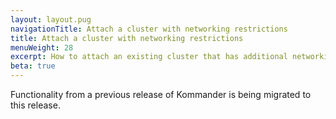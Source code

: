 ```yaml
---
layout: layout.pug
navigationTitle: Attach a cluster with networking restrictions
title: Attach a cluster with networking restrictions
menuWeight: 28
excerpt: How to attach an existing cluster that has additional networking restrictions
beta: true
---
```


Functionality from a previous release of Kommander is being migrated to this release.
